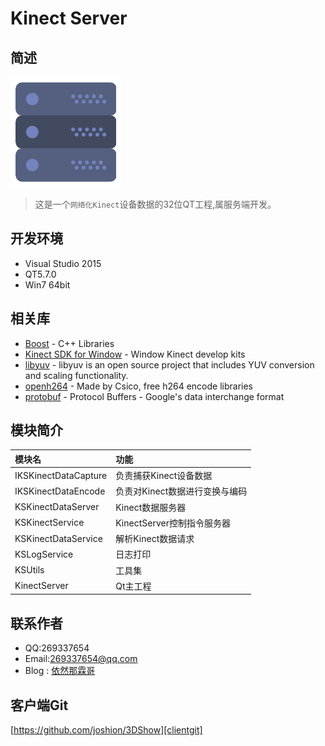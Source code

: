 # Kinect Server
## 简述
[![](icon.png)](https://github.com/jammgit/KinectServer "KinectServer")

> 这是一个`网络化Kinect`设备数据的32位QT工程,属服务端开发。

## 开发环境
* Visual Studio 2015
* QT5.7.0
* Win7 64bit

## 相关库
* [Boost](http://www.boost.org/) - C++ Libraries
* [Kinect SDK for Window](http://www.itellyou.cn/) - Window Kinect develop kits
* [libyuv](https://github.com/lemenkov/libyuv) - libyuv is an open source project that includes YUV conversion and scaling functionality.
* [openh264](http://www.openh264.org/) - Made by Csico, free h264 encode libraries
* [protobuf](https://github.com/google/protobuf/) - Protocol Buffers - Google's data interchange format

## 模块简介

| 模块名       				 |  功能  |
| :--------  				 | :---- |
| IKSKinectDataCapture       | 负责捕获Kinect设备数据	|
| IKSKinectDataEncode        | 负责对Kinect数据进行变换与编码   |
| KSKinectDataServer         | Kinect数据服务器    |
| KSKinectService        	 | KinectServer控制指令服务器    |
| KSKinectDataService        | 解析Kinect数据请求    |
| KSLogService        		 | 日志打印    |
| KSUtils        			 | 工具集   |
| KinectServer        		 | Qt主工程  |


## 联系作者
* QQ:269337654
* Email:269337654@qq.com
* Blog : [依然那霖哥](http://blog.csdn.net/jammg "依然那霖哥")


## 客户端Git
[https://github.com/joshion/3DShow][clientgit]



[clientgit]:https://github.com/joshion/3DShow "3DShow"

